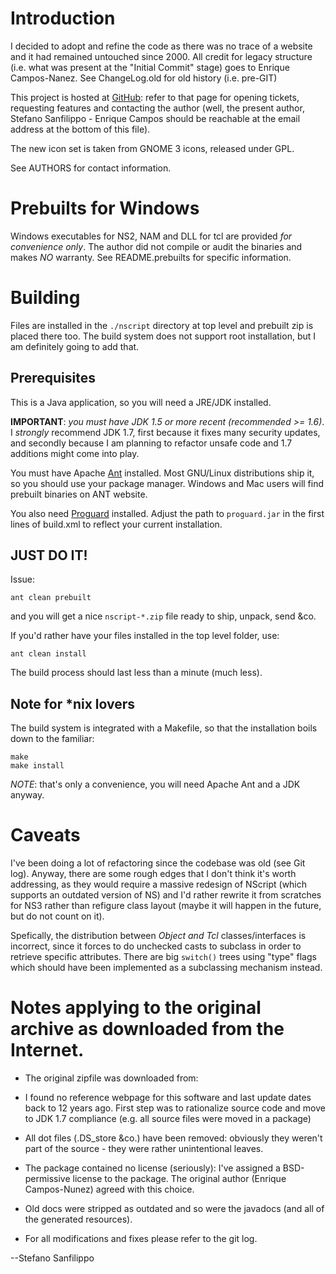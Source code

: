 Introduction
============

I decided to adopt and refine the code as there was no trace of a website
and it had remained untouched since 2000. All credit for legacy structure
(i.e. what was present at the "Initial Commit" stage) goes to
Enrique Campos-Nanez. See ChangeLog.old for old history (i.e. pre-GIT)

This project is hosted at [GitHub](https://github.com/esseks/nscript): refer
to that page for opening tickets, requesting features and contacting
the author (well, the present author, Stefano Sanfilippo - Enrique Campos
should be reachable at the email address at the bottom of this file).

The new icon set is taken from GNOME 3 icons, released under GPL.

See AUTHORS for contact information.


Prebuilts for Windows
=====================
Windows executables for NS2, NAM and DLL for tcl are provided *for convenience
only*. The author did not compile or audit the binaries and makes *NO* warranty.
See README.prebuilts for specific information.

Building
========

Files are installed in the `./nscript` directory at top level and prebuilt
zip is placed there too. The build system does not support root installation,
but I am definitely going to add that.

Prerequisites
-------------

This is a Java application, so you will need a JRE/JDK installed.

**IMPORTANT**: *you must have JDK 1.5 or more recent (recommended >= 1.6)*.
I *strongly* recommend JDK 1.7, first because it fixes many security updates,
and secondly because I am planning to refactor unsafe code and 1.7 additions
might come into play.

You must have Apache [Ant](http://ant.apache.org/) installed.
Most GNU/Linux distributions ship it, so you should use your package manager.
Windows and Mac users will find prebuilt binaries on ANT website.

You also need [Proguard](http://proguard.sourceforge.net/) installed.
Adjust the path to `proguard.jar` in the first lines of build.xml to reflect
your current installation.

JUST DO IT!
-----------

Issue:

    ant clean prebuilt

and you will get a nice `nscript-*.zip` file ready to ship, unpack, send &co.

If you'd rather have your files installed in the top level folder, use:

    ant clean install

The build process should last less than a minute (much less).

Note for *nix lovers
--------------------

The build system is integrated with a Makefile, so that the installation
boils down to the familiar:

    make
    make install

*NOTE*: that's only a convenience, you will need Apache Ant and a JDK anyway.

Caveats
=======

I've been doing a lot of refactoring since the codebase was old (see Git log).
Anyway, there are some rough edges that I don't think it's worth addressing,
as they would require a massive redesign of NScript (which supports an outdated
version of NS) and I'd rather rewrite it from scratches for NS3 rather
than refigure class layout (maybe it will happen in the future, but
do not count on it).

Spefically, the distribution between *Object and Tcl* classes/interfaces
is incorrect, since it forces to do unchecked casts to subclass
in order to retrieve specific attributes. There are big `switch()` trees using
"type" flags which should have been implemented as a subclassing mechanism
instead.


Notes applying to the original archive as downloaded from the Internet.
=======================================================================

* The original zipfile was downloaded from:


* I found no reference webpage for this software and last update dates back to
12 years ago. First step was to rationalize source code and move to JDK 1.7
compliance (e.g. all source files were moved in a package)

* All dot files (.DS_store &co.) have been removed: obviously they
weren't part of the source - they were rather unintentional leaves.

* The package contained no license (seriously): I've assigned a BSD-permissive
license to the package. The original author (Enrique Campos-Nunez) agreed
with this choice.

* Old docs were stripped as outdated and so were the javadocs (and all of the
generated resources).

* For all modifications and fixes please refer to the git log.

--Stefano Sanfilippo
